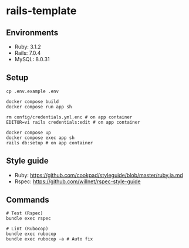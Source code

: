 # rails-template

## Environments

- Ruby: 3.1.2
- Rails: 7.0.4
- MySQL: 8.0.31

## Setup

```console
cp .env.example .env

docker compose build
docker compose run app sh

rm config/credentials.yml.enc # on app container
EDITOR=vi rails credentials:edit # on app container

docker compose up
docker compose exec app sh
rails db:setup # on app container
```

## Style guide

- Ruby: <https://github.com/cookpad/styleguide/blob/master/ruby.ja.md>
- Rspec: <https://github.com/willnet/rspec-style-guide>

## Commands

```console
# Test (Rspec)
bundle exec rspec

# Lint (Rubocop)
bundle exec rubocop
bundle exec rubocop -a # Auto fix
```
